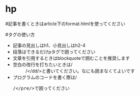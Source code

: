 # hp

#記事を書くときはarticle下のformat.htmlを使ってください

#タグの使い方
* 記事の見出しはh1、小見出しはh2-4
* 段落はできるだけpタグで囲ってください
* 文章を引用するときはblockquoteで囲むことを推奨します
* 空白の改行を打ちたいときは/<dd/>/</dd/>と書いてください。なにも囲まなくてよいです
* プログラムのコードを書く際は/<pre/>/</pre/>で囲ってください
